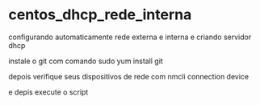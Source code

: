 # centos_dhcp_rede_interna
configurando automaticamente rede externa e interna e criando servidor dhcp

instale o git com comando 
sudo yum install git

depois verifique seus dispositivos de rede com 
nmcli connection device

e depis execute o script
